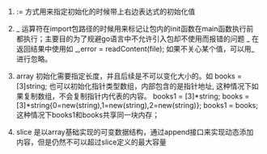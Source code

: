 ###

1. := 方式用来指定初始化的时候带上右边表达式的初始化值

2. _ 运算符在import包路径的时候用来标记让包内的init函数在main函数执行前都执行；主要目的为了规避go语言中不允许引入包却不使用而报错的问题
   _ 在返回结果中使用如  _,error = readContent(file); 如果不关心某个值，可以用_进行忽略。

3. array 初始化需要指定长度，并且后续是不可以变化大小的。如 books = [3]string;
   也可以初始化指针类型数组，内部包含的是指针地址, 这种情况下如果复制数组，不会复制指针内代表的内容。
   books1 = [3]*string;
   books = [3]*string{0=new(string),1=new(string),2=new(string)};
   books1 = books;
   这种情况下books1和books共享同一块内存；

4. slice 是以array基础实现的可变数据结构，通过append接口来实现动态添加内容，但是仍然不可以超过slice定义的最大容量
